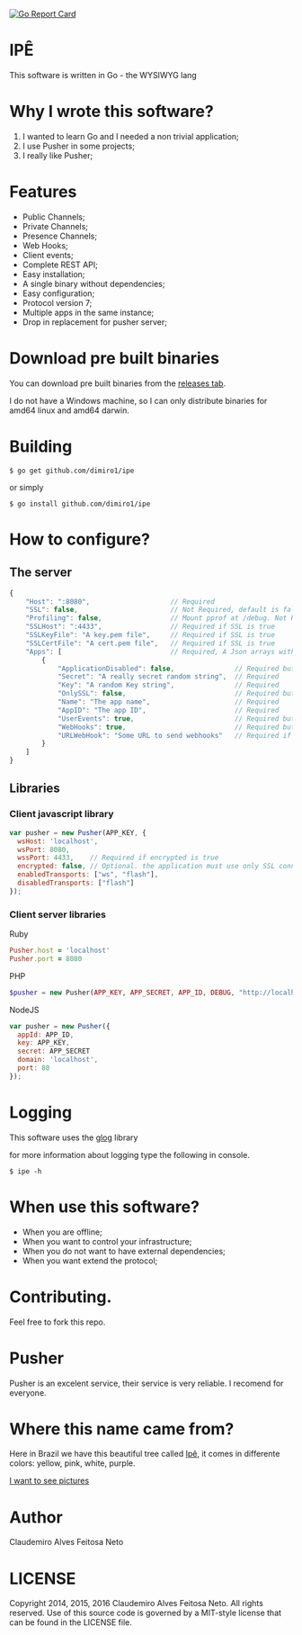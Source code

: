 [![Go Report Card](https://goreportcard.com/badge/github.com/dimiro1/ipe)](https://goreportcard.com/report/github.com/dimiro1/ipe)

# IPÊ

This software is written in Go - the WYSIWYG lang

# Why I wrote this software?

1. I wanted to learn Go and I needed a non trivial application;
2. I use Pusher in some projects;
3. I really like Pusher;

# Features

* Public Channels;
* Private Channels;
* Presence Channels;
* Web Hooks;
* Client events;
* Complete REST API;
* Easy installation;
* A single binary without dependencies;
* Easy configuration;
* Protocol version 7;
* Multiple apps in the same instance;
* Drop in replacement for pusher server;

# Download pre built binaries

You can download pre built binaries from the [releases tab](https://github.com/dimiro1/ipe/releases).

I do not have a Windows machine, so I can only distribute binaries for amd64 linux and amd64 darwin.

# Building

```console
$ go get github.com/dimiro1/ipe
```

or simply

```console
$ go install github.com/dimiro1/ipe
```

# How to configure?

## The server

```javascript
{
	"Host": ":8080",                    // Required
	"SSL": false,                       // Not Required, default is false
	"Profiling": false,                 // Mount pprof at /debug. Not Required, default is false
	"SSLHost": ":4433",                 // Required if SSL is true
	"SSLKeyFile": "A key.pem file",     // Required if SSL is true
	"SSLCertFile": "A cert.pem file",   // Required if SSL is true
	"Apps": [                           // Required, A Json arrays with multiple apps
		{
			"ApplicationDisabled": false,               // Required but can be false
			"Secret": "A really secret random string",  // Required
			"Key": "A random Key string",               // Required
			"OnlySSL": false,                           // Required but can be false
			"Name": "The app name",                     // Required
			"AppID": "The app ID",                      // Required
			"UserEvents": true,                         // Required but can be false
			"WebHooks": true,                           // Required but can be false
			"URLWebHook": "Some URL to send webhooks"   // Required if WebHooks is true
		}
	]
}

```

## Libraries

### Client javascript library

```javascript
var pusher = new Pusher(APP_KEY, {
  wsHost: 'localhost',
  wsPort: 8080,
  wssPort: 4433,    // Required if encrypted is true
  encrypted: false, // Optional. the application must use only SSL connections
  enabledTransports: ["ws", "flash"],
  disabledTransports: ["flash"]
});
```

### Client server libraries

Ruby

```ruby
Pusher.host = 'localhost'
Pusher.port = 8080
```

PHP

```php
$pusher = new Pusher(APP_KEY, APP_SECRET, APP_ID, DEBUG, "http://localhost", "8080");
```

NodeJS

```javascript
var pusher = new Pusher({
  appId: APP_ID,
  key: APP_KEY,
  secret: APP_SECRET
  domain: 'localhost',
  port: 80
});

```

# Logging

This software uses the [glog](https://github.com/golang/glog) library

for more information about logging type the following in console.

```console
$ ipe -h
```

# When use this software?

* When you are offline;
* When you want to control your infrastructure;
* When you do not want to have external dependencies;
* When you want extend the protocol;

# Contributing.

Feel free to fork this repo.

# Pusher

Pusher is an excelent service, their service is very reliable. I recomend for everyone.

# Where this name came from?

Here in Brazil we have this beautiful tree called [Ipê](http://en.wikipedia.org/wiki/Tabebuia_aurea), it comes in differente colors: yellow, pink, white, purple.

[I want to see pictures](https://www.flickr.com/search/?q=ipe)

# Author

Claudemiro Alves Feitosa Neto

# LICENSE

Copyright 2014, 2015, 2016 Claudemiro Alves Feitosa Neto. All rights reserved.
Use of this source code is governed by a MIT-style
license that can be found in the LICENSE file.

